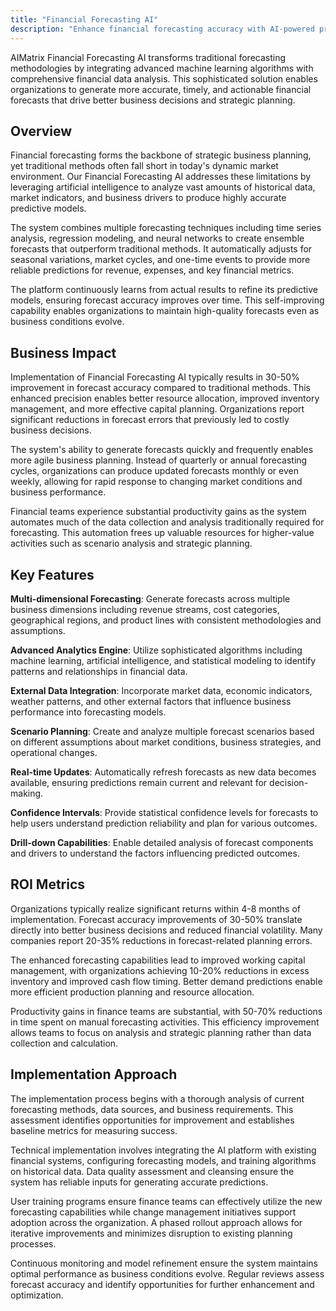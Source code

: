 ```yaml
---
title: "Financial Forecasting AI"
description: "Enhance financial forecasting accuracy with AI-powered predictive models that analyze market trends, seasonal patterns, and business drivers."
---
```


AIMatrix Financial Forecasting AI transforms traditional forecasting methodologies by integrating advanced machine learning algorithms with comprehensive financial data analysis. This sophisticated solution enables organizations to generate more accurate, timely, and actionable financial forecasts that drive better business decisions and strategic planning.

## Overview

Financial forecasting forms the backbone of strategic business planning, yet traditional methods often fall short in today's dynamic market environment. Our Financial Forecasting AI addresses these limitations by leveraging artificial intelligence to analyze vast amounts of historical data, market indicators, and business drivers to produce highly accurate predictive models.

The system combines multiple forecasting techniques including time series analysis, regression modeling, and neural networks to create ensemble forecasts that outperform traditional methods. It automatically adjusts for seasonal variations, market cycles, and one-time events to provide more reliable predictions for revenue, expenses, and key financial metrics.

The platform continuously learns from actual results to refine its predictive models, ensuring forecast accuracy improves over time. This self-improving capability enables organizations to maintain high-quality forecasts even as business conditions evolve.

## Business Impact

Implementation of Financial Forecasting AI typically results in 30-50% improvement in forecast accuracy compared to traditional methods. This enhanced precision enables better resource allocation, improved inventory management, and more effective capital planning. Organizations report significant reductions in forecast errors that previously led to costly business decisions.

The system's ability to generate forecasts quickly and frequently enables more agile business planning. Instead of quarterly or annual forecasting cycles, organizations can produce updated forecasts monthly or even weekly, allowing for rapid response to changing market conditions and business performance.

Financial teams experience substantial productivity gains as the system automates much of the data collection and analysis traditionally required for forecasting. This automation frees up valuable resources for higher-value activities such as scenario analysis and strategic planning.

## Key Features

**Multi-dimensional Forecasting**: Generate forecasts across multiple business dimensions including revenue streams, cost categories, geographical regions, and product lines with consistent methodologies and assumptions.

**Advanced Analytics Engine**: Utilize sophisticated algorithms including machine learning, artificial intelligence, and statistical modeling to identify patterns and relationships in financial data.

**External Data Integration**: Incorporate market data, economic indicators, weather patterns, and other external factors that influence business performance into forecasting models.

**Scenario Planning**: Create and analyze multiple forecast scenarios based on different assumptions about market conditions, business strategies, and operational changes.

**Real-time Updates**: Automatically refresh forecasts as new data becomes available, ensuring predictions remain current and relevant for decision-making.

**Confidence Intervals**: Provide statistical confidence levels for forecasts to help users understand prediction reliability and plan for various outcomes.

**Drill-down Capabilities**: Enable detailed analysis of forecast components and drivers to understand the factors influencing predicted outcomes.

## ROI Metrics

Organizations typically realize significant returns within 4-8 months of implementation. Forecast accuracy improvements of 30-50% translate directly into better business decisions and reduced financial volatility. Many companies report 20-35% reductions in forecast-related planning errors.

The enhanced forecasting capabilities lead to improved working capital management, with organizations achieving 10-20% reductions in excess inventory and improved cash flow timing. Better demand predictions enable more efficient production planning and resource allocation.

Productivity gains in finance teams are substantial, with 50-70% reductions in time spent on manual forecasting activities. This efficiency improvement allows teams to focus on analysis and strategic planning rather than data collection and calculation.

## Implementation Approach

The implementation process begins with a thorough analysis of current forecasting methods, data sources, and business requirements. This assessment identifies opportunities for improvement and establishes baseline metrics for measuring success.

Technical implementation involves integrating the AI platform with existing financial systems, configuring forecasting models, and training algorithms on historical data. Data quality assessment and cleansing ensure the system has reliable inputs for generating accurate predictions.

User training programs ensure finance teams can effectively utilize the new forecasting capabilities while change management initiatives support adoption across the organization. A phased rollout approach allows for iterative improvements and minimizes disruption to existing planning processes.

Continuous monitoring and model refinement ensure the system maintains optimal performance as business conditions evolve. Regular reviews assess forecast accuracy and identify opportunities for further enhancement and optimization.